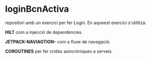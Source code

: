 # loginBcnActiva
repositori amb un exercici per fer Login.
En aqueest exercici s'utilitza:

**HILT** com a injecció de dependències.

**JETPACK-NAVIAGTION-** com a fluxe de navegació.

**COROUTINES** per fer crides asincròniques a serveis.
